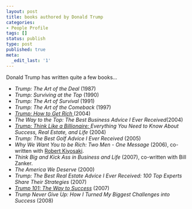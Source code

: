 ```yaml
---
layout: post
title: books authored by Donald Trump
categories:
- People Profile
tags: []
status: publish
type: post
published: true
meta:
  _edit_last: '1'
---
```

Donald Trump has written quite a few books...
<ul>
	<li><em>Trump: The Art of the Deal</em> (1987)</li>
	<li><em>Trump: Surviving at the Top</em> (1990)</li>
	<li><em>Trump: The Art of Survival</em> (1991)</li>
	<li><em>Trump: The Art of the Comeback</em> (1997)</li>
	<li><em><a class="vt-p" href="/how-to-get-rich-by-donald-trump/">Trump: How to Get Rich</a></em><a  href="/how-to-get-rich-by-donald-trump/"> </a>(2004)</li>
	<li><em>The Way to the Top: The Best Business Advice I Ever Received</em>(2004)</li>
	<li><em><a href="/think-like-a-billionaire-by-donald-trump/">Trump: Think Like a Billionaire: </a>Everything You Need to Know About Success, Real Estate, and Life</em> (2004)</li>
	<li><em>Trump: The Best Golf Advice I Ever Received</em> (2005)</li>
	<li><em>Why We Want You to be Rich: Two Men - One Message</em> (2006), co-written with <a class="vt-p" title="Robert Kiyosaki" href="http://en.wikipedia.org/wiki/Robert_Kiyosaki">Robert Kiyosaki</a>.</li>
	<li><em>Think Big and Kick Ass in Business and Life</em> (2007), co-written with Bill Zanker.</li>
	<li><em>The America We Deserve</em> (2000)</li>
	<li><em>Trump: The Best Real Estate Advice I Ever Received: 100 Top Experts Share Their Strategies</em> (2007)</li>
	<li><em><a class="vt-p" href="/trump-101-by-donald-trump/">Trump 101: The Way to Success</a></em> (2007)</li>
	<li><em>Trump Never Give Up: How I Turned My Biggest Challenges into Success</em> (2008)</li>
</ul>
